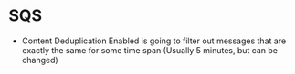 # SQS

* Content Deduplication Enabled is going to filter out messages that are exactly the same for some time span \(Usually 5 minutes, but can be changed\)


